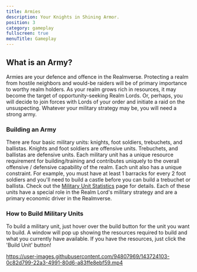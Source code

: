 ```yaml
---
title: Armies
description: Your Knights in Shining Armor.
position: 3
category: gameplay
fullscreen: true
menuTitle: Gameplay
---
```


## What is an Army?

Armies are your defence and offence in the Realmverse. Protecting a realm from hostile neighbors and would-be raiders will be of primary importance to worthy realm holders. As your realm grows rich in resources, it may become the target of opportunity-seeking Realm Lords. Or, perhaps, you will decide to join forces with Lords of your order and initiate a raid on the unsuspecting. Whatever your military strategy may be, you will need a strong army.  

### Building an Army

There are four basic military units: knights, foot soldiers, trebuchets, and ballistas. Knights and foot soldiers are offensive units.  Trebuchets, and ballistas are defensive units. Each military unit has a unique resource requirement for building/training and contributes uniquely to the overall offensive / defensive capability of the realm. Each unit also has a unique constraint. For example, you must have at least 1 barracks for every 2 foot soldiers and you'll need to build a castle before you can build a trebuchet or ballista. Check out the [Military Unit Statistics](../economics/military_costs.md) page for details.  Each of these units have a special role in the Realm Lord's military strategy and are a primary economic driver in the Realmverse.

### How to Build Military Units
To build a military unit, just hover over the build button for the unit you want to build. A window will pop up showing the resources required to build and what you currently have available. If you have the resources, just click the 'Build Unit' button! 

https://user-images.githubusercontent.com/94807969/143724103-0c82d799-22a3-4991-80d6-a83ffe8ebf59.mp4


